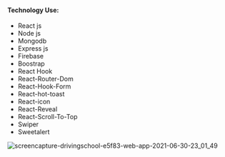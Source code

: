 #### Technology Use:
* React js
* Node js
* Mongodb
* Express js
* Firebase
* Boostrap
* React Hook
* React-Router-Dom
* React-Hook-Form
* React-hot-toast
* React-icon
* React-Reveal
* React-Scroll-To-Top
* Swiper
* Sweetalert

![screencapture-drivingschool-e5f83-web-app-2021-06-30-23_01_49](https://user-images.githubusercontent.com/67514668/124002282-5f108600-d9f7-11eb-8d25-3497a5eb40f9.png)
